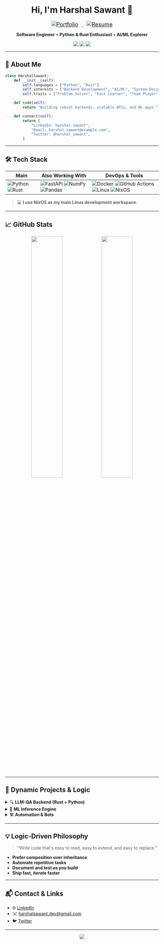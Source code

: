 <h1 align="center">Hi, I'm Harshal Sawant 🚀</h1>

<p align="center">
  <a href="https://c0d3h01.github.io" target="_blank">
    <img src="https://img.shields.io/badge/Visit%20Portfolio-00C896?style=for-the-badge&logo=firefox-browser&logoColor=white&labelColor=black" alt="Portfolio" style="margin: 0 12px; font-size: 1.3em;">
  </a>
  <a href="https://drive.google.com/file/d/1mods4tor5wEdzq2JrGNh5JVe70e8tvj9/view?usp=drive_link" target="_blank">
    <img src="https://img.shields.io/badge/Download%20Resume-0072E5?style=for-the-badge&logo=read-the-docs&logoColor=white&labelColor=black" alt="Resume" style="margin: 0 12px; font-size: 1.3em;">
  </a>
</p>

<p align="center">
  <b>Software Engineer</b> • <b>Python & Rust Enthusiast</b> • <b>AI/ML Explorer</b>
</p>
<p align="center">
  <a href="https://www.linkedin.com/in/haarshalsawant" target="_blank"><img src="https://img.shields.io/badge/LinkedIn-blue?logo=linkedin&logoColor=white"></a>
  <a href="mailto:harshalsawant.dev@gmail.com"><img src="https://img.shields.io/badge/Email-D14836?logo=gmail&logoColor=white"></a>
  <a href="https://twitter.com/haarshalsawant"><img src="https://img.shields.io/badge/Twitter-1DA1F2?logo=twitter&logoColor=white"></a>
</p>

---

## 👋 About Me

```python
class HarshalSawant:
    def __init__(self):
        self.languages = ["Python", "Rust"]
        self.interests = ["Backend Development", "AI/ML", "System Design", "Open Source"]
        self.traits = ["Problem Solver", "Fast Learner", "Team Player", "Builder"]

    def code(self):
        return "Building robust backends, scalable APIs, and ML apps."

    def connect(self):
        return [
            "LinkedIn: harshal-sawant",
            "Email: harshal.sawant@example.com",
            "Twitter: @harshal_sawant",
        ]
```

---

## 🛠️ Tech Stack

| Main        | Also Working With           | DevOps & Tools         |
| ----------- | -------------------------- | ---------------------- |
| ![Python](https://img.shields.io/badge/Python-3670A0?logo=python&logoColor=ffdd54) ![Rust](https://img.shields.io/badge/Rust-000?logo=rust&logoColor=white) | ![FastAPI](https://img.shields.io/badge/FastAPI-009688?logo=fastapi&logoColor=white) ![NumPy](https://img.shields.io/badge/NumPy-013243?logo=numpy&logoColor=white) ![Pandas](https://img.shields.io/badge/Pandas-150458?logo=pandas&logoColor=white) | ![Docker](https://img.shields.io/badge/Docker-2496ED?logo=docker&logoColor=white) ![GitHub Actions](https://img.shields.io/badge/GitHub_Actions-2088FF?logo=github-actions&logoColor=white) ![Linux](https://img.shields.io/badge/Linux-FCC624?logo=linux&logoColor=black) ![NixOS](https://img.shields.io/badge/NixOS-5277C3?logo=nixos&logoColor=white) |

> 💻 **I use NixOS as my main Linux development workspace.**

---

## 📈 GitHub Stats

<p align="center">
  <img src="https://github-readme-stats.vercel.app/api?username=c0d3h01&show_icons=true&theme=tokyonight" width="45%"/>
  <img src="https://github-readme-streak-stats.herokuapp.com/?user=c0d3h01&theme=tokyonight" width="45%"/>
</p>

---

## 🚧 Dynamic Projects & Logic

<details>
<summary>🔍 <b>LLM-QA Backend (Rust + Python)</b></summary>

- Modular backend for LLM-powered question answering
- Scalable, containerized, and production-ready
- Integrates Python ML models with Rust APIs
- **Tech:** Rust (actix-web), Python (FastAPI), Docker, PostgreSQL
</details>

<details>
<summary>🤖 <b>ML Inference Engine</b></summary>

- Microservice for rapid ML model deployment
- Supports dynamic model loading and RESTful APIs
- **Tech:** Python, FastAPI, Docker
</details>

<details>
<summary>🛠️ <b>Automation & Bots</b></summary>

- Automation scripts & bots for productivity and fun
- Written in Python
</details>

---

## 💡 Logic-Driven Philosophy

> "Write code that's easy to read, easy to extend, and easy to replace."

- **Prefer composition over inheritance**
- **Automate repetitive tasks**
- **Document and test as you build**
- **Ship fast, iterate faster**

---

## 📬 Contact & Links

- 🌐 [LinkedIn](https://www.linkedin.com/in/haarshalsawant)
- ✉️ [harshalsawant.dev@gmail.com](mailto:harshalsawant.dev@gmail.com)
- 🐦 [Twitter](https://twitter.com/haarshalsawant)

---

<p align="center">
  <img src="https://quotes-github-readme.vercel.app/api?type=horizontal&theme=tokyonight" />
</p>

